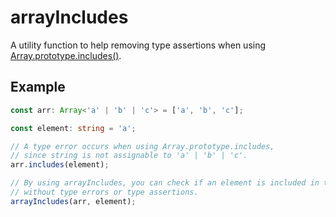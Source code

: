 # arrayIncludes

A utility function to help removing type assertions when using [Array.prototype.includes()](https://developer.mozilla.org/en-US/docs/Web/JavaScript/Reference/Global_Objects/Array/includes).

## Example

```typescript
const arr: Array<'a' | 'b' | 'c'> = ['a', 'b', 'c'];

const element: string = 'a';

// A type error occurs when using Array.prototype.includes,
// since string is not assignable to 'a' | 'b' | 'c'.
arr.includes(element);

// By using arrayIncludes, you can check if an element is included in the array,
// without type errors or type assertions.
arrayIncludes(arr, element);
```
